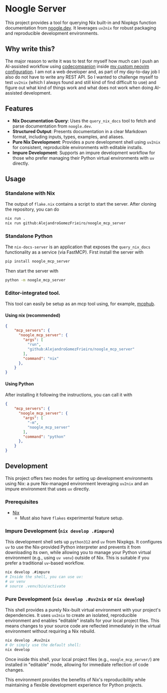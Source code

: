 # Noogle Server

This project provides a tool for querying Nix built-in and Nixpkgs function documentation from [noogle.dev](https://noogle.dev). It leverages `uv2nix` for robust packaging and reproducible development environments.

## Why write this?

The major reason to write it was to test for myself how much can I push an AI-assisted workflow using [codecompanion](https://codecompanion.olimorris.dev/) inside [my custom neovim configuration](https://github.com/AlejandroGomezFrieiro/nixvim_config). I am not a web developer and, as part of my day-to-day job I also do not have to write any REST API. So I wanted to challenge myself to test `uv2nix` (which I always found and still kind of find difficult to use) and figure out what kind of things work and what does not work when doing AI-assisted development.  

## Features

*   **Nix Documentation Query**: Uses the `query_nix_docs` tool to fetch and parse documentation from `noogle.dev`.
*   **Structured Output**: Presents documentation in a clear Markdown format, including inputs, types, examples, and aliases.
*   **Pure Nix Development**: Provides a pure development shell using `uv2nix` for consistent, reproducible environments with editable installs.
*   **Impure Development**: Supports an impure development workflow for those who prefer managing their Python virtual environments with `uv` directly.

## Usage

### Standalone with Nix

The output of `flake.nix` contains a script to start the server. After cloning the repository, you can do

```bash
nix run .
nix run github:AlejandroGomezFrieiro/noogle_mcp_server
```

### Standalone Python

The `nix-docs-server` is an application that exposes the `query_nix_docs` functionality as a service (via FastMCP). First install the server with

```bash
pip install noogle_mcp_server
```

Then start the server with 

```bash
python -m noogle_mcp_server
```

### Editor-integrated tool.

This tool can easily be setup as an mcp tool using, for example, [mcphub](https://github.com/ravitemer/mcphub.nvim).

#### Using nix (recommended)

```json
{
    "mcp_servers": {
      "noogle_mcp_server": {  
        "args": [  
          "run",  
          "github:AlejandroGomezFrieiro/noogle_mcp_server"  
        ],  
        "command": "nix"  
      },
    }
}
```

#### Using Python

After installing it following the instructions, you can call it with

```json
{
    "mcp_servers": {
      "noogle_mcp_server": {  
        "args": [  
          "-m",  
          "noogle_mcp_server"  
        ],  
        "command": "python"  
      },
    }
}
```

## Development

This project offers two modes for setting up development environments using Nix: a pure Nix-managed environment leveraging `uv2nix` and an impure environment that uses `uv` directly.

### Prerequisites

*   [Nix](https://nixos.org/download)
    * Must also have `flakes` experimental feature setup.

### Impure Development (`nix develop .#impure`)

This development shell sets up `python312` and `uv` from Nixpkgs. It configures `uv` to use the Nix-provided Python interpreter and prevents it from downloading its own, while allowing you to manage your Python virtual environment (e.g., using `uv venv`) outside of Nix. This is suitable if you prefer a traditional `uv`-based workflow.

```bash
nix develop .#impure
# Inside the shell, you can use uv:
# uv venv
# source .venv/bin/activate
```

### Pure Development (`nix develop .#uv2nix` or `nix develop`)

This shell provides a purely Nix-built virtual environment with your project's dependencies. It uses `uv2nix` to create an isolated, reproducible environment and enables "editable" installs for your local project files. This means changes to your source code are reflected immediately in the virtual environment without requiring a Nix rebuild.

```bash
nix develop .#uv2nix
# Or simply use the default shell:
nix develop
```

Once inside this shell, your local project files (e.g., `noogle_mcp_server/`) are installed in "editable" mode, allowing for immediate reflection of code changes.

This environment provides the benefits of Nix's reproducibility while maintaining a flexible development experience for Python projects.
